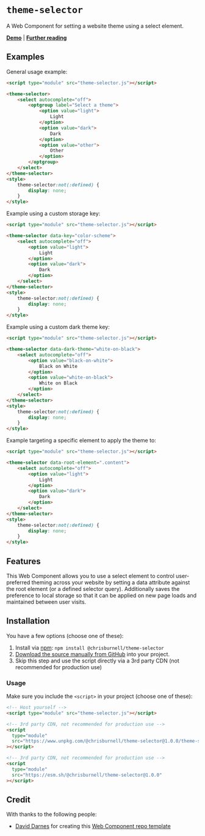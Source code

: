 # `theme-selector`

A Web Component for setting a website theme using a select element.

**[Demo](https://chrisburnell.github.io/theme-selector/demo.html)** | **[Further reading](https://chrisburnell.com/article/web-component-theme-selector/)**

## Examples

General usage example:

```html
<script type="module" src="theme-selector.js"></script>

<theme-selector>
    <select autocomplete="off">
        <optgroup label="Select a theme">
            <option value="light">
                Light
            </option>
            <option value="dark">
                Dark
            </option>
            <option value="other">
                Other
            </option>
        </optgroup>
    </select>
</theme-selector>
<style>
    theme-selector:not(:defined) {
        display: none;
    }
</style>
```

Example using a custom storage key:

```html
<script type="module" src="theme-selector.js"></script>

<theme-selector data-key="color-scheme">
    <select autocomplete="off">
        <option value="light">
            Light
        </option>
        <option value="dark">
            Dark
        </option>
    </select>
</theme-selector>
<style>
    theme-selector:not(:defined) {
        display: none;
    }
</style>
```

Example using a custom dark theme key:

```html
<script type="module" src="theme-selector.js"></script>

<theme-selector data-dark-theme="white-on-black">
    <select autocomplete="off">
        <option value="black-on-white">
            Black on White
        </option>
        <option value="white-on-black">
            White on Black
        </option>
    </select>
</theme-selector>
<style>
    theme-selector:not(:defined) {
        display: none;
    }
</style>
```

Example targeting a specific element to apply the theme to:

```html
<script type="module" src="theme-selector.js"></script>

<theme-selector data-root-element=".content">
    <select autocomplete="off">
        <option value="light">
            Light
        </option>
        <option value="dark">
            Dark
        </option>
    </select>
</theme-selector>
<style>
    theme-selector:not(:defined) {
        display: none;
    }
</style>
```

## Features

This Web Component allows you to use a select element to control user-preferred theming across your website by setting a data attribute against the root element (or a defined selector query). Additionally saves the preference to local storage so that it can be applied on new page loads and maintained between user visits.

## Installation

You have a few options (choose one of these):

1. Install via [npm](https://www.npmjs.com/package/@chrisburnell/theme-selector): `npm install @chrisburnell/theme-selector`
1. [Download the source manually from GitHub](https://github.com/chrisburnell/theme-selector/releases) into your project.
1. Skip this step and use the script directly via a 3rd party CDN (not recommended for production use)

### Usage

Make sure you include the `<script>` in your project (choose one of these):

```html
<!-- Host yourself -->
<script type="module" src="theme-selector.js"></script>
```

```html
<!-- 3rd party CDN, not recommended for production use -->
<script
  type="module"
  src="https://www.unpkg.com/@chrisburnell/theme-selector@1.0.0/theme-selector.js"
></script>
```

```html
<!-- 3rd party CDN, not recommended for production use -->
<script
  type="module"
  src="https://esm.sh/@chrisburnell/theme-selector@1.0.0"
></script>
```

## Credit

With thanks to the following people:

- [David Darnes](https://darn.es) for creating this [Web Component repo template](https://github.com/daviddarnes/component-template)
